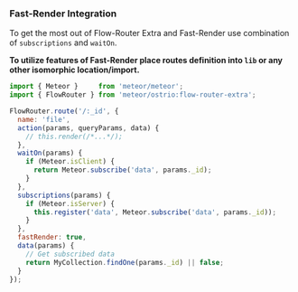 ### Fast-Render Integration

To get the most out of Flow-Router Extra and Fast-Render use combination of `subscriptions` and `waitOn`.

__To utilize features of Fast-Render place routes definition into `lib` or any other isomorphic location/import.__

```js
import { Meteor }     from 'meteor/meteor';
import { FlowRouter } from 'meteor/ostrio:flow-router-extra';

FlowRouter.route('/:_id', {
  name: 'file',
  action(params, queryParams, data) {
    // this.render(/*...*/);
  },
  waitOn(params) {
    if (Meteor.isClient) {
      return Meteor.subscribe('data', params._id);
    }
  },
  subscriptions(params) {
    if (Meteor.isServer) {
      this.register('data', Meteor.subscribe('data', params._id));
    }
  },
  fastRender: true,
  data(params) {
    // Get subscribed data
    return MyCollection.findOne(params._id) || false;
  }
});
```
